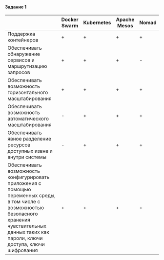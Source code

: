 #### Задание 1

|                                                          | Docker Swarm | Kubernetes | Apache Mesos | Nomad |
|----------------------------------------------------------|--|--|--|--|
| Поддержка контейнеров | + | + | + | + |
| Обеспечивать обнаружение сервисов и маршрутизацию запросов | + | + | + | - |
| Обеспечивать возможность горизонтального масштабирования | + | + | + | + |
| Обеспечивать возможность автоматического масштабирования | - | + | + | + |
| Обеспечивать явное разделение ресурсов доступных извне и внутри системы | - | + | + | + |
| Обеспечивать возможность конфигурировать приложения с помощью переменных среды, в том числе с возможностью безопасного хранения чувствительных данных таких как пароли, ключи доступа, ключи шифрования | + | + | + | + |
